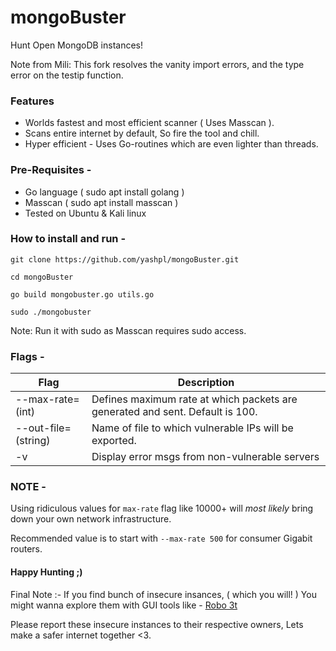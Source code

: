 # mongoBuster
Hunt Open MongoDB instances!

Note from Mili: This fork resolves the vanity import errors, and the type error on the testip function.

### Features

* Worlds fastest and most efficient scanner ( Uses Masscan ).
* Scans entire internet by default, So fire the tool and chill.
* Hyper efficient - Uses Go-routines which are even lighter than threads.

### Pre-Requisites - 

* Go language ( sudo apt install golang )
* Masscan ( sudo apt install masscan )
* Tested on Ubuntu & Kali linux

### How to install and run - 

```
git clone https://github.com/yashpl/mongoBuster.git

cd mongoBuster

go build mongobuster.go utils.go

sudo ./mongobuster
```

Note: Run it with sudo as Masscan requires sudo access.

### Flags - 

|Flag| Description |
|---|---|
|--max-rate= (int)| Defines maximum rate at which packets are generated and sent. Default is 100.|
|--out-file= (string)| Name of file to which vulnerable IPs will be exported.|
|-v| Display error msgs from non-vulnerable servers| 

### NOTE - 

Using ridiculous values for ```max-rate``` flag like 10000+ will *most likely* bring down your own network infrastructure.

Recommended value is to start with ```--max-rate 500``` for consumer Gigabit routers.


#### Happy Hunting ;)

Final Note :- If you find bunch of insecure insances, ( which you will! ) You might wanna explore them with GUI tools like - [Robo 3t](https://robomongo.org/)


Please report these insecure instances to their respective owners, Lets make a safer internet together <3.
